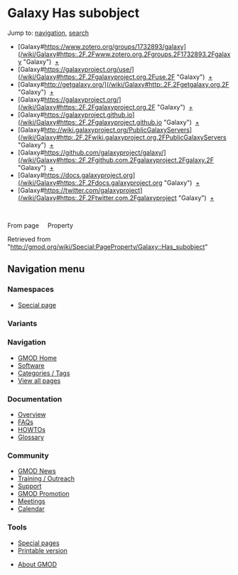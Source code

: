 <div id="mw-page-base" class="noprint">

</div>

<div id="mw-head-base" class="noprint">

</div>

<div id="content" class="mw-body" role="main">

<span id="top"></span>

<div id="mw-js-message" style="display:none;">

</div>



# <span dir="auto">Galaxy Has subobject</span>

<div id="bodyContent">

<div id="contentSub">

</div>

<div id="jump-to-nav" class="mw-jump">

Jump to: [navigation](#mw-navigation), [search](#p-search)

</div>

<div id="mw-content-text">

  

- [Galaxy#https://www.zotero.org/groups/1732893/galaxy](/wiki/Galaxy#https:.2F.2Fwww.zotero.org.2Fgroups.2F1732893.2Fgalaxy "Galaxy")
   <span class="smwbrowse">[+](/wiki/Special%3ABrowse/Galaxy-23https:-2F-2Fwww.zotero.org-2Fgroups-2F1732893-2Fgalaxy "Special%3ABrowse/Galaxy-23https:-2F-2Fwww.zotero.org-2Fgroups-2F1732893-2Fgalaxy")</span>
- [Galaxy#https://galaxyproject.org/use/](/wiki/Galaxy#https:.2F.2Fgalaxyproject.org.2Fuse.2F "Galaxy")
   <span class="smwbrowse">[+](/wiki/Special%3ABrowse/Galaxy-23https:-2F-2Fgalaxyproject.org-2Fuse-2F "Special%3ABrowse/Galaxy-23https:-2F-2Fgalaxyproject.org-2Fuse-2F")</span>
- [Galaxy#http://getgalaxy.org/](/wiki/Galaxy#http:.2F.2Fgetgalaxy.org.2F "Galaxy")
   <span class="smwbrowse">[+](/wiki/Special%3ABrowse/Galaxy-23http:-2F-2Fgetgalaxy.org-2F "Special%3ABrowse/Galaxy-23http:-2F-2Fgetgalaxy.org-2F")</span>
- [Galaxy#https://galaxyproject.org/](/wiki/Galaxy#https:.2F.2Fgalaxyproject.org.2F "Galaxy")
   <span class="smwbrowse">[+](/wiki/Special%3ABrowse/Galaxy-23https:-2F-2Fgalaxyproject.org-2F "Special%3ABrowse/Galaxy-23https:-2F-2Fgalaxyproject.org-2F")</span>
- [Galaxy#https://galaxyproject.github.io](/wiki/Galaxy#https:.2F.2Fgalaxyproject.github.io "Galaxy")
   <span class="smwbrowse">[+](/wiki/Special%3ABrowse/Galaxy-23https:-2F-2Fgalaxyproject.github.io "Special%3ABrowse/Galaxy-23https:-2F-2Fgalaxyproject.github.io")</span>
- [Galaxy#http://wiki.galaxyproject.org/PublicGalaxyServers](/wiki/Galaxy#http:.2F.2Fwiki.galaxyproject.org.2FPublicGalaxyServers "Galaxy")
   <span class="smwbrowse">[+](/wiki/Special%3ABrowse/Galaxy-23http:-2F-2Fwiki.galaxyproject.org-2FPublicGalaxyServers "Special%3ABrowse/Galaxy-23http:-2F-2Fwiki.galaxyproject.org-2FPublicGalaxyServers")</span>
- [Galaxy#https://github.com/galaxyproject/galaxy/](/wiki/Galaxy#https:.2F.2Fgithub.com.2Fgalaxyproject.2Fgalaxy.2F "Galaxy")
   <span class="smwbrowse">[+](/wiki/Special%3ABrowse/Galaxy-23https:-2F-2Fgithub.com-2Fgalaxyproject-2Fgalaxy-2F "Special%3ABrowse/Galaxy-23https:-2F-2Fgithub.com-2Fgalaxyproject-2Fgalaxy-2F")</span>
- [Galaxy#https://docs.galaxyproject.org](/wiki/Galaxy#https:.2F.2Fdocs.galaxyproject.org "Galaxy")
   <span class="smwbrowse">[+](/wiki/Special%3ABrowse/Galaxy-23https:-2F-2Fdocs.galaxyproject.org "Special%3ABrowse/Galaxy-23https:-2F-2Fdocs.galaxyproject.org")</span>
- [Galaxy#https://twitter.com/galaxyproject](/wiki/Galaxy#https:.2F.2Ftwitter.com.2Fgalaxyproject "Galaxy")
   <span class="smwbrowse">[+](/wiki/Special%3ABrowse/Galaxy-23https:-2F-2Ftwitter.com-2Fgalaxyproject "Special%3ABrowse/Galaxy-23https:-2F-2Ftwitter.com-2Fgalaxyproject")</span>

 

From page     Property

</div>

<div class="printfooter">

Retrieved from
"<http://gmod.org/wiki/Special:PageProperty/Galaxy::Has_subobject>"

</div>

<div id="catlinks" class="catlinks catlinks-allhidden">

</div>

<div class="visualClear">

</div>

</div>

</div>

<div id="mw-navigation">

## Navigation menu

<div id="mw-head">



<div id="left-navigation">

<div id="p-namespaces" class="vectorTabs" role="navigation"
aria-labelledby="p-namespaces-label">

### Namespaces

- <span id="ca-nstab-special">[Special
  page](/wiki/Special:PageProperty/Galaxy::Has_subobject "This is a special page, you cannot edit the page itself")</span>

</div>

<div id="p-variants" class="vectorMenu emptyPortlet" role="navigation"
aria-labelledby="p-variants-label">

### 

### Variants[](#)

<div class="menu">

</div>

</div>

</div>





</div>



</div>

</div>

</div>

<div id="mw-panel">

<div id="p-logo" role="banner">

<a href="/wiki/Main_Page"
style="background-image: url(http://gmod.org/images/GMOD-cogs.png);"
title="Visit the main page"></a>

</div>

<div id="p-Navigation" class="portal" role="navigation"
aria-labelledby="p-Navigation-label">

### Navigation

<div class="body">

- <span id="n-GMOD-Home">[GMOD Home](/wiki/Main_Page)</span>
- <span id="n-Software">[Software](/wiki/GMOD_Components)</span>
- <span id="n-Categories-.2F-Tags">[Categories /
  Tags](/wiki/Categories)</span>
- <span id="n-View-all-pages">[View all
  pages](/wiki/Special:AllPages)</span>

</div>

</div>

<div id="p-Documentation" class="portal" role="navigation"
aria-labelledby="p-Documentation-label">

### Documentation

<div class="body">

- <span id="n-Overview">[Overview](/wiki/Overview)</span>
- <span id="n-FAQs">[FAQs](/wiki/Category%3AFAQ)</span>
- <span id="n-HOWTOs">[HOWTOs](/wiki/Category%3AHOWTO)</span>
- <span id="n-Glossary">[Glossary](/wiki/Glossary)</span>

</div>

</div>

<div id="p-Community" class="portal" role="navigation"
aria-labelledby="p-Community-label">

### Community

<div class="body">

- <span id="n-GMOD-News">[GMOD News](/wiki/GMOD_News)</span>
- <span id="n-Training-.2F-Outreach">[Training /
  Outreach](/wiki/Training_and_Outreach)</span>
- <span id="n-Support">[Support](/wiki/Support)</span>
- <span id="n-GMOD-Promotion">[GMOD
  Promotion](/wiki/GMOD_Promotion)</span>
- <span id="n-Meetings">[Meetings](/wiki/Meetings)</span>
- <span id="n-Calendar">[Calendar](/wiki/Calendar)</span>

</div>

</div>

<div id="p-tb" class="portal" role="navigation"
aria-labelledby="p-tb-label">

### Tools

<div class="body">

- <span id="t-specialpages"><a href="/wiki/Special:SpecialPages" accesskey="q"
  title="A list of all special pages [q]">Special pages</a></span>
- <span id="t-print"><a
  href="/mediawiki/index.php?title=Special:PageProperty/Galaxy::Has_subobject&amp;printable=yes"
  rel="alternate" accesskey="p"
  title="Printable version of this page [p]">Printable version</a></span>

</div>

</div>

</div>

</div>

<div id="footer" role="contentinfo">

- <span id="footer-places-about">[About
  GMOD](/wiki/GMOD:About "GMOD:About")</span>

<!-- -->






</div>
